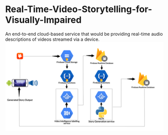# Real-Time-Video-Storytelling-for-Visually-Impaired
An end-to-end cloud-based service that would be providing real-time audio descriptions of videos streamed via a device.
![alt text](https://github.com/jaygshah/Real-Time-Video-Storytelling-for-Visually-Impaired/blob/master/RTVSTS.jpg)

